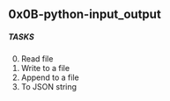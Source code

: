 ## 0x0B-python-input_output

##### TASKS
0. Read file
1. Write to a file
2. Append to a file
3. To JSON string
